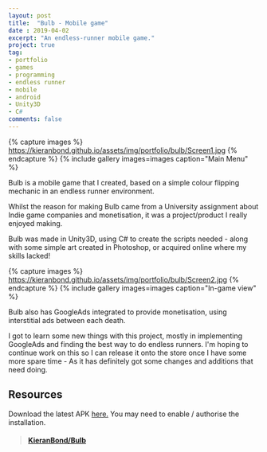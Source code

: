 ```yaml
---
layout: post
title:  "Bulb - Mobile game"
date : 2019-04-02
excerpt: "An endless-runner mobile game."
project: true
tag:
- portfolio
- games
- programming
- endless runner
- mobile
- android
- Unity3D
- C#
comments: false
---
```


{% capture images %}
	https://kieranbond.github.io/assets/img/portfolio/bulb/Screen1.jpg
{% endcapture %}
{% include gallery images=images caption="Main Menu" %}

Bulb is a mobile game that I created, based on a simple colour flipping mechanic in an endless runner environment. 

Whilst the reason for making Bulb came from a University assignment about Indie game companies and monetisation, it was a project/product I really enjoyed making.   

Bulb was made in Unity3D, using C# to create the scripts needed - along with some simple art created in Photoshop, or acquired online where my skills lacked!

{% capture images %}
	https://kieranbond.github.io/assets/img/portfolio/bulb/Screen2.jpg
{% endcapture %}
{% include gallery images=images caption="In-game view" %}

Bulb also has GoogleAds integrated to provide monetisation, using interstitial ads between each death.

I got to learn some new things with this project, mostly in implementing GoogleAds and finding the best way to do endless runners. I'm hoping to continue work on this so I can release it onto the store once I have some more spare time - As it has definitely got some changes and additions that need doing.

<h2> Resources </h2>

Download the latest APK <a href="https://github.com/KieranBond/Bulb/releases/tag/v0.1">here.</a> You may need to enable / authorise the installation.

<blockquote class="embedly-card" data-card-controls="0"><h4><a href="https://github.com/KieranBond/Bulb">KieranBond/Bulb</a></h4></blockquote>
<script async src="//cdn.embedly.com/widgets/platform.js" charset="UTF-8"></script>
